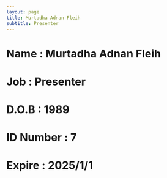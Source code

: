 ```yaml
---
layout: page
title: Murtadha Adnan Fleih
subtitle: Presenter
---
```

# Name : Murtadha Adnan Fleih 
# Job : Presenter
# D.O.B : 1989
# ID Number : 7
# Expire : 2025/1/1
